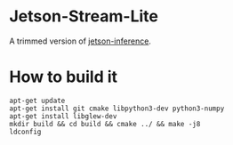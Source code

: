 # Jetson-Stream-Lite

A trimmed version of [jetson-inference](https://github.com/dusty-nv/jetson-inference).

# How to build it

```
apt-get update
apt-get install git cmake libpython3-dev python3-numpy
apt-get install libglew-dev
mkdir build && cd build && cmake ../ && make -j8
ldconfig
```